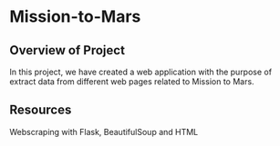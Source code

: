 # Mission-to-Mars

## Overview of Project

In this project, we have created a web application with the purpose of extract data from different web pages related to Mission to Mars. 

## Resources

Webscraping with Flask, BeautifulSoup and HTML
